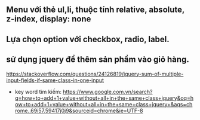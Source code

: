 ## Menu với thẻ ul,li, thuộc tính relative, absolute, z-index, display: none
## Lựa chọn option với checkbox, radio, label.
## sử dụng jquery để thêm sản phẩm vào giỏ hàng.
https://stackoverflow.com/questions/24126819/jquery-sum-of-multiple-input-fields-if-same-class-in-one-input
* key word tìm kiếm:
https://www.google.com.vn/search?q=how+to+add+1+value+without+all+in+the+same+class+jquery&oq=how+to+add+1+value+without+all+in+the+same+class+jquery+&aqs=chrome..69i57.59417j0j9&sourceid=chrome&ie=UTF-8